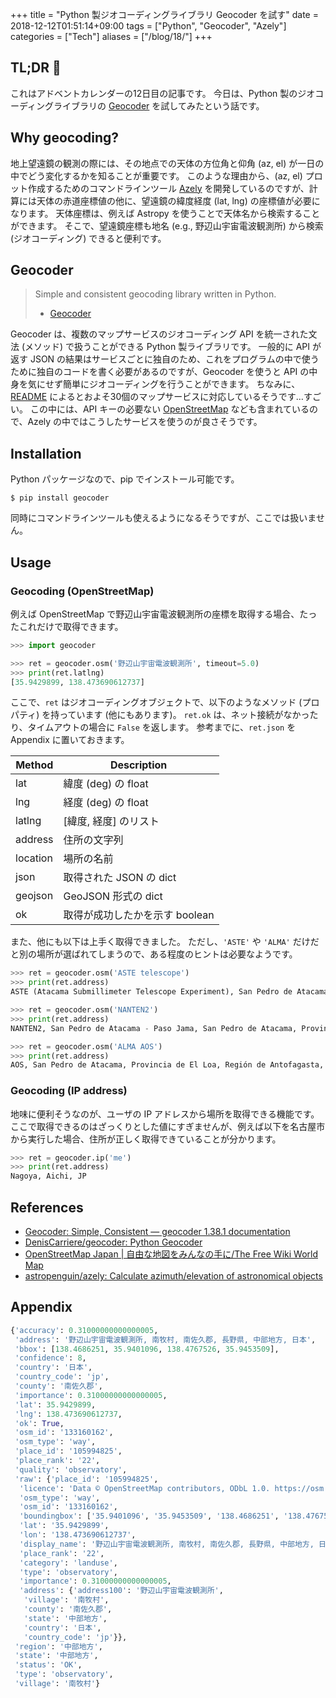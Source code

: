 +++
title = "Python 製ジオコーディングライブラリ Geocoder を試す"
date = 2018-12-12T01:51:14+09:00
tags = ["Python", "Geocoder", "Azely"]
categories = ["Tech"]
aliases = ["/blog/18/"]
+++

## TL;DR :christmas_tree:

これはアドベントカレンダーの12日目の記事です。
今日は、Python 製のジオコーディングライブラリの [Geocoder](https://geocoder.readthedocs.io/) を試してみたという話です。

## Why geocoding?

地上望遠鏡の観測の際には、その地点での天体の方位角と仰角 (az, el) が一日の中でどう変化するかを知ることが重要です。
このような理由から、(az, el) プロット作成するためのコマンドラインツール [Azely](https://github.com/astropenguin/azely) を開発しているのですが、計算には天体の赤道座標値の他に、望遠鏡の緯度経度 (lat, lng) の座標値が必要になります。
天体座標は、例えば Astropy を使うことで天体名から検索することができます。
そこで、望遠鏡座標も地名 (e.g., 野辺山宇宙電波観測所) から検索 (ジオコーディング) できると便利です。

## Geocoder

> Simple and consistent geocoding library written in Python.
> - [Geocoder](https://geocoder.readthedocs.io/)

Geocoder は、複数のマップサービスのジオコーディング API を統一された文法 (メソッド) で扱うことができる Python 製ライブラリです。
一般的に API が返す JSON の結果はサービスごとに独自のため、これをプログラムの中で使うために独自のコードを書く必要があるのですが、Geocoder を使うと API の中身を気にせず簡単にジオコーディングを行うことができます。
ちなみに、[README](https://github.com/DenisCarriere/geocoder) によるとおよそ30個のマップサービスに対応しているそうです…すごい。
この中には、API キーの必要ない [OpenStreetMap](https://openstreetmap.jp/) なども含まれているので、Azely の中ではこうしたサービスを使うのが良さそうです。

## Installation

Python パッケージなので、pip でインストール可能です。

```shell
$ pip install geocoder
```

同時にコマンドラインツールも使えるようになるそうですが、ここでは扱いません。

## Usage

### Geocoding (OpenStreetMap)

例えば OpenStreetMap で野辺山宇宙電波観測所の座標を取得する場合、たったこれだけで取得できます。

```python
>>> import geocoder

>>> ret = geocoder.osm('野辺山宇宙電波観測所', timeout=5.0)
>>> print(ret.latlng)
[35.9429899, 138.473690612737]
```

ここで、`ret` はジオコーディングオブジェクトで、以下のようなメソッド (プロパティ) を持っています (他にもあります)。
`ret.ok` は、ネット接続がなかったり、タイムアウトの場合に `False` を返します。
参考までに、`ret.json` を Appendix に置いておきます。

| Method | Description |
| --- | --- |
| lat | 緯度 (deg) の float |
| lng | 経度 (deg) の float |
| latlng | [緯度, 経度] のリスト |
| address | 住所の文字列 |
| location | 場所の名前 |
| json | 取得された JSON の dict |
| geojson | GeoJSON 形式の dict |
| ok | 取得が成功したかを示す boolean |


また、他にも以下は上手く取得できました。
ただし、`'ASTE'` や `'ALMA'` だけだと別の場所が選ばれてしまうので、ある程度のヒントは必要なようです。

```python
>>> ret = geocoder.osm('ASTE telescope')
>>> print(ret.address)
ASTE (Atacama Submillimeter Telescope Experiment), San Pedro de Atacama, Provincia de El Loa, Región de Antofagasta, Chile
```

```python
>>> ret = geocoder.osm('NANTEN2')
>>> print(ret.address)
NANTEN2, San Pedro de Atacama - Paso Jama, San Pedro de Atacama, Provincia de El Loa, Región de Antofagasta, Chile
```

```python
>>> ret = geocoder.osm('ALMA AOS')
>>> print(ret.address)
AOS, San Pedro de Atacama, Provincia de El Loa, Región de Antofagasta, Chile
```

### Geocoding (IP address)

地味に便利そうなのが、ユーザの IP アドレスから場所を取得できる機能です。
ここで取得できるのはざっくりとした値にすぎませんが、例えば以下を名古屋市から実行した場合、住所が正しく取得できていることが分かります。

```python
>>> ret = geocoder.ip('me')
>>> print(ret.address)
Nagoya, Aichi, JP
```

## References

+ [Geocoder: Simple, Consistent — geocoder 1\.38\.1 documentation](https://geocoder.readthedocs.io/index.html)
+ [DenisCarriere/geocoder: Python Geocoder](https://github.com/DenisCarriere/geocoder)
+ [OpenStreetMap Japan \| 自由な地図をみんなの手に/The Free Wiki World Map](https://openstreetmap.jp/)
+ [astropenguin/azely: Calculate azimuth/elevation of astronomical objects](https://github.com/astropenguin/azely)


## Appendix

```python
{'accuracy': 0.31000000000000005,
 'address': '野辺山宇宙電波観測所, 南牧村, 南佐久郡, 長野県, 中部地方, 日本',
 'bbox': [138.4686251, 35.9401096, 138.4767526, 35.9453509],
 'confidence': 8,
 'country': '日本',
 'country_code': 'jp',
 'county': '南佐久郡',
 'importance': 0.31000000000000005,
 'lat': 35.9429899,
 'lng': 138.473690612737,
 'ok': True,
 'osm_id': '133160162',
 'osm_type': 'way',
 'place_id': '105994825',
 'place_rank': '22',
 'quality': 'observatory',
 'raw': {'place_id': '105994825',
  'licence': 'Data © OpenStreetMap contributors, ODbL 1.0. https://osm.org/copyright',
  'osm_type': 'way',
  'osm_id': '133160162',
  'boundingbox': ['35.9401096', '35.9453509', '138.4686251', '138.4767526'],
  'lat': '35.9429899',
  'lon': '138.473690612737',
  'display_name': '野辺山宇宙電波観測所, 南牧村, 南佐久郡, 長野県, 中部地方, 日本',
  'place_rank': '22',
  'category': 'landuse',
  'type': 'observatory',
  'importance': 0.31000000000000005,
  'address': {'address100': '野辺山宇宙電波観測所',
   'village': '南牧村',
   'county': '南佐久郡',
   'state': '中部地方',
   'country': '日本',
   'country_code': 'jp'}},
 'region': '中部地方',
 'state': '中部地方',
 'status': 'OK',
 'type': 'observatory',
 'village': '南牧村'}
```
